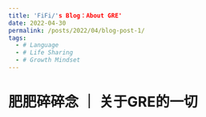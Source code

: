 ```yaml
---
title: 'FiFi/'s Blog：About GRE'
date: 2022-04-30
permalink: /posts/2022/04/blog-post-1/
tags:
  - # Language	
  - # Life Sharing
  - # Growth Mindset
---
```


# 肥肥碎碎念 ｜ 关于GRE的一切